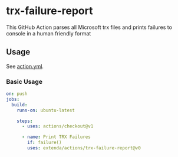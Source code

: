 # trx-failure-report

This GitHub Action parses all Microsoft trx files and prints failures to console in a human friendly format

## Usage

See [action.yml](action.yml).


### Basic Usage

```yaml
on: push
jobs:
  build:
    runs-on: ubuntu-latest

    steps:
      - uses: actions/checkout@v1

      - name: Print TRX Failures
        if: failure()
        uses: extenda/actions/trx-failure-report@v0
```
